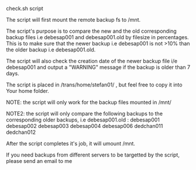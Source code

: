 check.sh script

The script will first mount the remote backup fs to /mnt.

The script's purpose is to compare the new and the old corresponding backup files i.e debesap001 and debesap001.old by filesize in percentages.
This is to make sure that the newer backup i.e debesap001 is not >10% than the older backup i.e debesap001.old.

The script will also check the creation date of the newer backup file i/e debesap001 and output a "WARNING" message if the backup is older than 7 days.

The script is placed in /trans/home/stefan01/ , but feel free to copy it into Your home folder.

NOTE: the script will only work for the backup files mounted in /mnt/

NOTE2: the script will only compare the following backups to the corresponding older backups, i.e debesap001.old : 
debesap001
debesap002
debesap003
debesap004
debesap006
dedchan011
dedchan012

After the script completes it's job, it will umount /mnt.

If you need backups from different servers to be targetted by the script, please send an email to me

